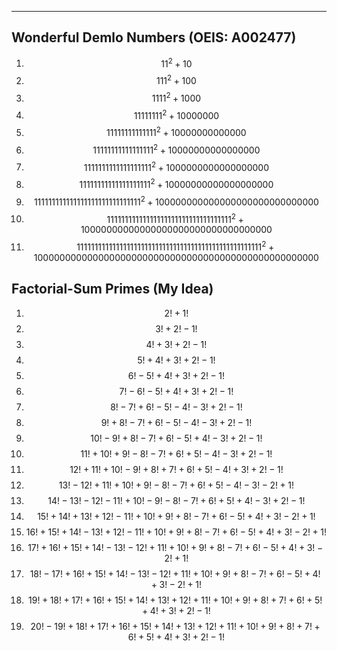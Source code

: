 ***
## Wonderful Demlo Numbers (OEIS: A002477)
1. $$11^2 + 10$$
2. $$111^2 + 100$$
3. $$1111^2 + 1000$$
4. $$11111111^2 + 10000000$$
5. $$11111111111111^2 + 10000000000000$$
6. $$11111111111111111^2 + 10000000000000000$$
7. $$1111111111111111111^2 + 1000000000000000000$$
8. $$11111111111111111111^2 + 10000000000000000000$$
9. $$111111111111111111111111111111^2 + 100000000000000000000000000000$$
10. $$11111111111111111111111111111111111^2 + 10000000000000000000000000000000000$$
11. $$1111111111111111111111111111111111111111111111111111^2 + 1000000000000000000000000000000000000000000000000000$$

## Factorial-Sum Primes (My Idea)
1. $$2!+1!$$
2. $$3!+2!-1!$$
3. $$4!+3!+2!-1!$$
4. $$5!+4!+3!+2!-1!$$
5. $$6!-5!+4!+3!+2!-1!$$
6. $$7!-6!-5!+4!+3!+2!-1!$$
7. $$8!-7!+6!-5!-4!-3!+2!-1!$$
8. $$9!+8!-7!+6!-5!-4!-3!+2!-1!$$
9. $$10!-9!+8!-7!+6!-5!+4!-3!+2!-1!$$
10. $$11!+10!+9!-8!-7!+6!+5!-4!-3!+2!-1!$$
11. $$12!+11!+10!-9!+8!+7!+6!+5!-4!+3!+2!-1!$$ 
12. $$13!-12!+11!+10!+9!-8!-7!+6!+5!-4!-3!-2!+1!$$
13. $$14!-13!-12!-11!+10!-9!-8!-7!+6!+5!+4!-3!+2!-1!$$
14. $$15!+14!+13!+12!-11!+10!+9!+8!-7!+6!-5!+4!+3!-2!+1!$$
15. $$16!+15!+14!-13!+12!-11!+10!+9!+8!-7!+6!-5!+4!+3!-2!+1!$$
16. $$17!+16!+15!+14!-13!-12!+11!+10!+9!+8!-7!+6!-5!+4!+3!-2!+1!$$
17. $$18!-17!+16!+15!+14!-13!-12!+11!+10!+9!+8!-7!+6!-5!+4!+3!-2!+1!$$
18. $$19!+18!+17!+16!+15!+14!+13!+12!+11!+10!+9!+8!+7!+6!+5!+4!+3!+2!-1!$$
19. $$20!-19!+18!+17!+16!+15!+14!+13!+12!+11!+10!+9!+8!+7!+6!+5!+4!+3!+2!-1!$$


<html lang="en">
<head>
<meta http-equiv="content-type" content="text/html; charset=utf-8">
<script type="text/javascript" charset="utf-8" src="
https://cdn.mathjax.org/mathjax/latest/MathJax.js?config=TeX-AMS-MML_HTMLorMML,
https://vincenttam.github.io/javascripts/MathJaxLocal.js"></script>
</head>
